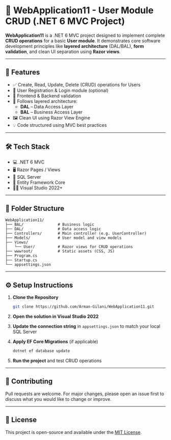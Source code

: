 # 🧩 WebApplication11 - User Module CRUD (.NET 6 MVC Project)

**WebApplication11** is a .NET 6 MVC project designed to implement complete **CRUD operations** for a basic **User module**. It demonstrates core software development principles like **layered architecture** (DAL/BAL), **form validation**, and clean UI separation using **Razor views**.

---

## 🚀 Features

- ✅ Create, Read, Update, Delete (CRUD) operations for Users  
- 🔐 User Registration & Login module (optional)  
- 🧾 Frontend & Backend validation  
- 🧱 Follows layered architecture:
  - **DAL** – Data Access Layer
  - **BAL** – Business Access Layer
- 🖼️ Clean UI using Razor View Engine  
- 💡 Code structured using MVC best practices

---

## 🛠️ Tech Stack

- 💻 .NET 6 MVC  
- 🖥️ Razor Pages / Views  
- 💾 SQL Server  
- 🧰 Entity Framework Core  
- 🧑‍💻 Visual Studio 2022+

---

## 📁 Folder Structure

```
WebApplication11/
├── BAL/               # Business logic
├── DAL/               # Data access logic
├── Controllers/       # Main controller (e.g. UserController)
├── Models/            # User model and view models
├── Views/
│   └── User/          # Razor views for CRUD operations
├── wwwroot/           # Static assets (CSS, JS)
├── Program.cs
├── Startup.cs
└── appsettings.json
```

---

## ⚙️ Setup Instructions

1. **Clone the Repository**
   ```bash
   git clone https://github.com/Arman-Gilani/WebApplication11.git
   ```

2. **Open the solution in Visual Studio 2022**

3. **Update the connection string** in `appsettings.json` to match your local SQL Server

4. **Apply EF Core Migrations** (if applicable)
   ```bash
   dotnet ef database update
   ```

5. **Run the project** and test CRUD operations

---

## 🙌 Contributing

Pull requests are welcome. For major changes, please open an issue first to discuss what you would like to change or improve.

---

## 📄 License

This project is open-source and available under the [MIT License](LICENSE).
